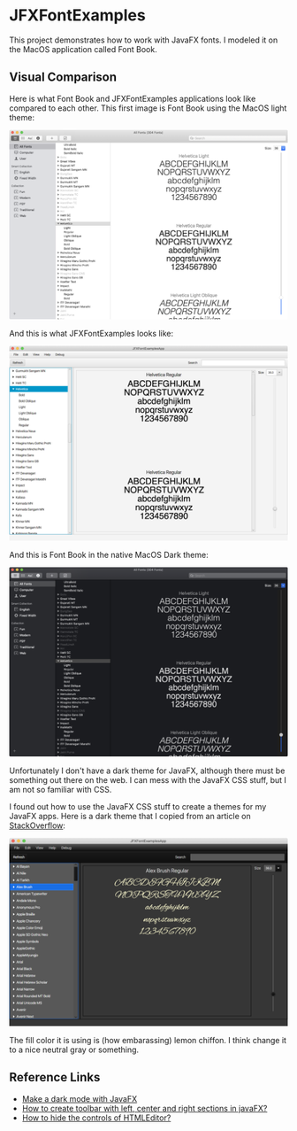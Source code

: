 # JFXFontExamples

This project demonstrates how to work with JavaFX fonts. I modeled it on the MacOS application called Font Book.



## Visual Comparison

Here is what Font Book and JFXFontExamples applications look like compared to each other.  This first image is Font Book using the MacOS light theme:

![image-20191122232404262](assets/image-20191122232404262.png)

And this is what JFXFontExamples looks like:

![image-20191122232114746](assets/image-20191122232114746.png)

And this is Font Book in the native MacOS Dark theme:

![image-20191122231803328](assets/image-20191122231803328.png)

Unfortunately I don't have a dark theme for JavaFX, although there must be something out there on the web. I can mess with the JavaFX CSS stuff, but I am not so familiar with CSS.  

I found out how to use the JavaFX CSS stuff to create a themes for my JavaFX apps.  Here is a dark theme that I copied from an article on [StackOverflow](https://stackoverflow.com/questions/49159286/make-a-dark-mode-with-javafx): 

 ![image-20191123020111056](assets/image-20191123020111056.png)

The fill color it is using is (how embarassing) lemon chiffon.  I think change it to a nice neutral gray or something.

## Reference Links

* [Make a dark mode with JavaFX](https://stackoverflow.com/questions/49159286/make-a-dark-mode-with-javafx)
* [How to create toolbar with left, center and right sections in javaFX?](https://stackoverflow.com/questions/30832692/how-to-create-toolbar-with-left-center-and-right-sections-in-javafx/30841774)
* [How to hide the controls of HTMLEditor?](https://stackoverflow.com/questions/10075841/how-to-hide-the-controls-of-htmleditor)

